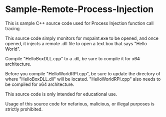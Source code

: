 # Sample-Remote-Process-Injection
This is sample C++ source code used for Process Injection function call tracing

This source code simply monitors for mspaint.exe to be opened, and once opened, it injects a remote .dll file to open a text box that says "Hello World".

Compile "HelloBoxDLL.cpp" to a .dll, be sure to compile it for x64 architecture.

Before you compile "HelloWorldRPI.cpp", be sure to update the directory of where "HelloBoxDLL.dll" will be located. "HelloWorldRPI.cpp" also needs to be compiled for x64 architecture. 

This source code is only intended for educational use.

Usage of this source code for nefarious, malicious, or illegal purposes is strictly prohibited.
